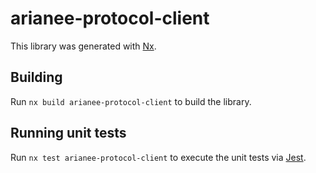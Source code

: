 # arianee-protocol-client

This library was generated with [Nx](https://nx.dev).

## Building

Run `nx build arianee-protocol-client` to build the library.

## Running unit tests

Run `nx test arianee-protocol-client` to execute the unit tests via [Jest](https://jestjs.io).
